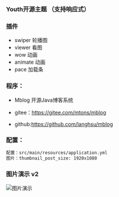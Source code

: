 ### Youth开源主题 （支持响应式）

### 插件
* swiper 轮播图
* viewer 看图
* wow 动画
* animate 动画
* pace 加载条

### 程序：
* Mblog 开源Java博客系统

* gitee：https://gitee.com/mtons/mblog

* github:https://github.com/langhsu/mblog

### 配置：
 ```xml
 配置：src/main/resources/application.yml
 图片：thumbnail_post_size: 1920x1080
 ```

### 图片演示 v2

![图片演示](https://images.gitee.com/uploads/images/2019/0510/131821_70c63c2a_1758849.jpeg "2019-05-10_131746.jpg")
